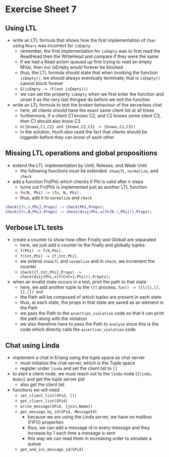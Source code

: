 # Exercise Sheet 7

## Using LTL
- write an LTL formula that shows how the first implementation of `Chan` using `MVars` was incorrect for `isEmpty`
  - remember, the first implementation for `isEmpty` was to first read the ReadHead then the WriteHead and compare if they were the same
  - if we had a Read action queued up first trying to read an empty MVar, then our isEmpty would forever be blocked
  - thus, the LTL formula should state that when invoking the function `isEmpty()`, we should always eventually terminate; that is `isEmpty()` cannot block forever
  - `G(isEmpty -> (F(not isEmpty)))`
  - we can set the property `isEmpty` when we first enter the function and unset it as the very last thingwe do before we exit the function
- write an LTL formula to test the broken behaviour of the serverless chat
  - here, all clients should have the exact same client list at all times
  - furthermore, if a client C1 knows C2, and C2 knows some client C3, then C1 should also know C3
  - `G({knows,C1,C2} and {knows,C2,C3} -> {knows,C1,C3})`
  - in the solution, Huch also used the fact that clients should be loggedIn before they can know of each other

## Missing LTL operations and global propositions
- extend the LTL implementation by Until, Release, and Weak Until
  - the following functions must be extended: `showLTL`, `normalize`, and `check`
- add a function Fn(Phi) which checks if Phi is valid after n steps
  - turns out Fn(Phi) is implemented just as another LTL function
  - `fn(N, Phi) -> (fn, N, Phi).`
  - thus, add it to `normalize` and `check`

```erl
check({fn,0,Phi},Props) -> check(Phi,Props);
check({fn,N,Phi},Props) -> check(disj(Phi,x(fn(N-1,Phi))),Props);
```

## Verbose LTL tests
- create a counter to show how often Finally and Globall are separated
  - here, we just add a counter to the finally and globally tuples:
  - `f(Phi) -> f(0,Phi).`
  - `f(Cnt,Phi) -> {f,Cnt,Phi}.`
  - we extend `showLTL` and `normalize` and in `check`, we increment the counter
  - `check({f,Cnt,Phi},Props) -> check(disj(Phi,x(f(Cnt+1,Phi))),Propts);`
- when an invalid state occurs in a test, print the path to that state
  - here, we add another tuple to the `ltl` process, `fun() -> ltl([],[],[],[]) end`
  - the Path will be composed of which tuples are present in each state
  - thus, at each state, the props in that state are saved as an element in the Path
  - we pass the Path to the `assertion_violation` code so that it can print the path along with the violation
  - we also therefore have to pass the Path to `analyze` since this is the code which directly calls the `assertion_violation` code

## Chat using Linda
- implement a chat in Erlang using the tuple space as chat server
  - must initialize the chat server, which is the Tuple space
  - register under `linda` and set the client list to `[]`
- to start a client node, we must reach out to the `linda` node (`{linda, Node}`) and get the tuple server pid
  - also get the client list
- functions we will need
  - `set_client_list(SPid, [])`
  - `get_client_list(SPid)`
  - `write_message(SPid, {join,Name})`
  - `get_message_by_id(SPid, MessageId)`
    - because we are using the Linda server, we have no mailbox (FIFO) properties
    - thus, we can add a message id to every message and they increase by 1 each time a message is sent
    - this way we can read them in increasing order to simulate a queue
  - `get_and_inc_message_id(SPid)`
